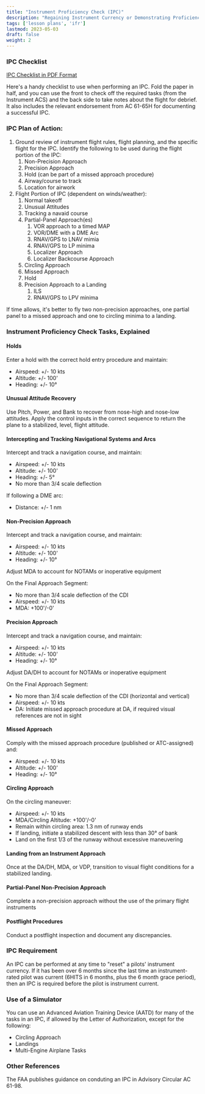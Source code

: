 ```yaml
---
title: "Instrument Proficiency Check (IPC)"
description: "Regaining Instrument Currency or Demonstrating Proficiency"
tags: ['lesson plans', 'ifr']
lastmod: 2023-05-03
draft: false
weight: 2
---
```

### IPC Checklist
[IPC Checklist in PDF Format](/documents/ipc_checklist.pdf)

Here's a handy checklist to use when performing an IPC. Fold the paper in half, and you can use the front to check off the required tasks (from the Instrument ACS) and the back side to take notes about the flight for debrief. It also includes the relevant endorsement from AC 61-65H for documenting a successful IPC.

### IPC Plan of Action:
1. Ground review of instrument flight rules, flight planning, and the specific flight for the IPC.  Identify the following to be used during the flight portion of the IPC:
   1. Non-Precision Approach
   2. Precision Approach
   3. Hold (can be part of a missed approach procedure)
   4. Airway/course to track
   5. Location for airwork
2. Flight Portion of IPC (dependent on winds/weather):
   1. Normal takeoff
   2. Unusual Attitudes
   3. Tracking a navaid course
   4. Partial-Panel Approach(es)
      1. VOR approach to a timed MAP
      2. VOR/DME with a DME Arc
      3. RNAV/GPS to LNAV mimia
      4. RNAV/GPS to LP minima
      5. Localizer Approach
      6. Localizer Backcourse Approach
   5. Circling Approach
   6. Missed Approach
   7. Hold
   8. Precision Approach to a Landing
      1. ILS
      2. RNAV/GPS to LPV minima

If time allows, it's better to fly two non-precision approaches, one partial panel to a missed approach and one to circling minima to a landing.

### Instrument Proficiency Check Tasks, Explained

#### Holds
Enter a hold with the correct hold entry procedure and maintain:
* Airspeed: +/- 10 kts
* Altitude: +/- 100'
* Heading: +/- 10°

#### Unusual Attitude Recovery
Use Pitch, Power, and Bank to recover from nose-high and nose-low attitudes.  Apply the control inputs in the correct sequence to return the plane to a stabilized, level, flight attitude.

#### Intercepting and Tracking Navigational Systems and Arcs
Intercept and track a navigation course, and maintain:
* Airspeed: +/- 10 kts
* Altitude: +/- 100'
* Heading: +/- 5°
* No more than 3/4 scale deflection

If following a DME arc:
* Distance: +/- 1 nm

#### Non-Precision Approach
Intercept and track a navigation course, and maintain:
* Airspeed: +/- 10 kts
* Altitude: +/- 100'
* Heading: +/- 10°

Adjust MDA to account for NOTAMs or inoperative equipment

On the Final Approach Segment:
* No more than 3/4 scale deflection of the CDI
* Airspeed: +/- 10 kts
* MDA: +100'/-0'


#### Precision Approach
Intercept and track a navigation course, and maintain:
* Airspeed: +/- 10 kts
* Altitude: +/- 100'
* Heading: +/- 10°

Adjust DA/DH to account for NOTAMs or inoperative equipment

On the Final Approach Segment:
* No more than 3/4 scale deflection of the CDI (horizontal and vertical)
* Airspeed: +/- 10 kts
* DA: Initiate missed approach procedure at DA, if required visual references are not in sight

#### Missed Approach
Comply with the missed approach procedure (published or ATC-assigned) and:
* Airspeed: +/- 10 kts
* Altitude: +/- 100'
* Heading: +/- 10°

#### Circling Approach
On the circling maneuver:
* Airspeed: +/- 10 kts
* MDA/Circling Altitude: +100'/-0'
* Remain within circling area: 1.3 nm of runway ends
* If landing, initiate a stabilized descent with less than 30° of bank
* Land on the first 1/3 of the runway without excessive maneuvering

#### Landing from an Instrument Approach
Once at the DA/DH, MDA, or VDP, transition to visual flight conditions for a stabilized landing.

#### Partial-Panel Non-Precision Approach
Complete a non-precision approach without the use of the primary flight instruments

#### Postflight Procedures
Conduct a postflight inspection and document any discrepancies.

### IPC Requirement
An IPC can be performed at any time to "reset" a pilots' instrument currency.  If it has been over 6 months since the last time an instrument-rated pilot was current (6HITS in 6 months, plus the 6 month grace period), then an IPC is required before the pilot is instrument current.

### Use of a Simulator
You can use an Advanced Aviation Training Device (AATD) for many of the tasks in an IPC, if allowed by the Letter of Authorization, except for the following:
* Circling Approach
* Landings
* Multi-Engine Airplane Tasks

### Other References
The FAA publishes guidance on conduting an IPC in Advisory Circular AC 61-98.